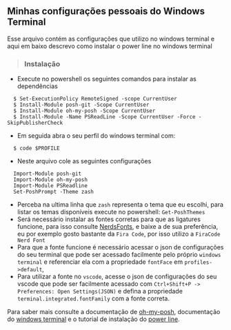 ## Minhas configurações pessoais do Windows Terminal

Esse arquivo contém as configurações que utilizo no windows terminal e aqui em baixo descrevo como instalar o power line no windows terminal 

> ### Instalação
  
  - Execute no powershell os seguintes comandos para instalar as dependências
  ```shell
    $ Set-ExecutionPolicy RemoteSigned -scope CurrentUser
    $ Install-Module posh-git -Scope CurrentUser
    $ Install-Module oh-my-posh -Scope CurrentUser
    $ Install-Module -Name PSReadLine -Scope CurrentUser -Force -SkipPublisherCheck
  ```
  - Em seguida abra o seu perfil do windows terminal com:
  ```shell
    $ code $PROFILE
  ```
  - Neste arquivo cole as seguintes configurações
  ```
    Import-Module posh-git
    Import-Module oh-my-posh
    Import-Module PSReadline
    Set-PoshPrompt -Theme zash
  ```
  - Perceba na ultima linha que `zash` representa o tema que eu escolhi, para listar os temas disponíveis execute no powershell:  `Get-PoshThemes`
  - Será necessário instalar as fontes corretas para que as ligatures funcione, para isso consulte [NerdsFonts](https://www.nerdfonts.com/font-downloads), e baixe a de sua preferência, eu por exemplo gosto bastante da `Fira Code`, por isso utilizo a `FiraCode Nerd Font`
  - Para que a fonte funcione é necessário acessar o json de configurações do seu terminal que pode ser acessado facilmente pelo próprio `windows terminal` e referenciar ela com a propriedade `fontFace` em `profiles->default`,
  - Para utilizar a fonte no `vscode`, acesse o json de configurações do seu vscode que pode ser facilmente acessado com `Ctrl+Shift+P -> Preferences: Open Settings(JSON)` e defina a propriedade `terminal.integrated.fontFamily` com a fonte correta. 


Para saber mais consulte a documentação de [oh-my-posh](https://ohmyposh.dev/docs/), documentação do [windows terminal](https://docs.microsoft.com/pt-br/windows/terminal/) e o tutorial de instalação do [power line](https://docs.microsoft.com/pt-br/windows/terminal/tutorials/powerline-setup).

